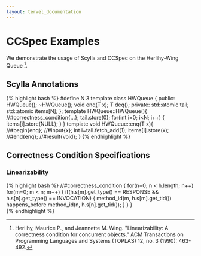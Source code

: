 ```yaml
---
layout: tervel_documentation
---
```


# CCSpec Examples
We demonstrate the usage of Scylla and CCSpec on the Herlihy-Wing Queue [^0].

[^0]: Herlihy, Maurice P., and Jeannette M. Wing. "Linearizability: A correctness condition for concurrent objects." ACM Transactions on Programming Languages and Systems (TOPLAS) 12, no. 3 (1990): 463-492.

## Scylla Annotations

{% highlight bash %}
#define N 3
template <typename T> 
class HWQueue {
public:
  HWQueue();
  ~HWQueue();
  void enq(T x);
  T deq();
private:
  std::atomic<int> tail;
  std::atomic<T> items[N];
};
template<typename T>
HWQueue<T>::HWQueue(){
  //#correctness_condition{...};
  tail.store(0);
  for(int i=0; i<N; i++)
  { items[i].store(NULL); }
}
template<typename T>
void HWQueue<T>::enq(T x){  
  //#begin{enq}; 
  //#input{x};
  int i=tail.fetch_add(1);
  items[i].store(x);
  //#end{enq};
  //#result{void};
}
{% endhighlight %}

## Correctness Condition Specifications

### Linearizability
{% highlight bash %}
//#correctness_condition {
  for(n=0; n < h.length; n++)
	  for(m=0; m < n; m++) 
	  {
		if(h.s[m].get_type() == RESPONSE && h.s[n].get_type() == INVOCATION)
		{
			method_id(m, h.s[m].get_tid()) happens_before
			method_id(n, h.s[n].get_tid());
		}
	}
}	
{% endhighlight %}